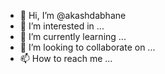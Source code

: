 - 👋 Hi, I’m @akashdabhane
- 👀 I’m interested in ...
- 🌱 I’m currently learning ...
- 💞️ I’m looking to collaborate on ...
- 📫 How to reach me ...

<!---
akashdabhane/akashdabhane is a ✨ special ✨ repository because its `README.md` (this file) appears on your GitHub profile.
You can click the Preview link to take a look at your changes.
--->
